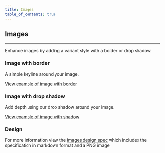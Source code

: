 ```yaml
---
title: Images
table_of_contents: true
---
```


## Images

<hr>

Enhance images by adding a variant style with a border or drop shadow.

### Image with border

A simple keyline around your image.

<a href="https://vanilla-framework.github.io/vanilla-framework/examples/patterns/image/bordered/"
    class="js-example">
    View example of image with border
</a>

### Image with drop shadow

Add depth using our drop shadow around your image.

<a href="https://vanilla-framework.github.io/vanilla-framework/examples/patterns/image/shadowed/"
    class="js-example">
    View example of image with shadow
</a>

### Design

For more information view the [images design spec](https://github.com/ubuntudesign/vanilla-design/tree/master/Images) which includes the specification in markdown format and a PNG image.
